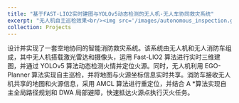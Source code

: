 ```yaml
---
title: "基于FAST-LIO2实时建图与YOLOv5动态检测的无人机-无人车协同救灾系统"
excerpt: "无人机自主巡检效果<br/><img src='/images/autonomous_inspection.gif'>"
collection: Projects
---
```


设计并实现了一套空地协同的智能消防救灾系统。该系统由无人机和无人消防车组成，其中无人机搭载激光雷达和摄像头，运用 Fast-LIO2 算法进行实时三维建图，并通过 YOLOv5 算法动态检测火情并定位火源。同时，无人机利用 EGO-Planner 算法实现自主巡检，并将地图与火源坐标信息实时共享。消防车接收无人机共享的地图和火源信息，采用 AMCL 算法进行重定位，并结合 A *算法实现自主全局路径规划和 DWA 局部避障，快速抵达火源点执行灭火任务。
